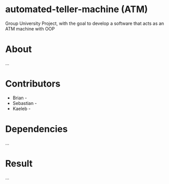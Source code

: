# automated-teller-machine (ATM)
Group University Project, with the goal to develop a software that acts as an ATM machine with OOP

# About
...

# Contributors
* Brian -
* Sebastian -
* Kaeleb -

# Dependencies 
...
# Result
...


